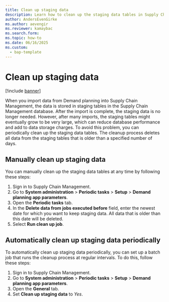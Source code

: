 ```yaml
---
title: Clean up staging data
description: Learn how to clean up the staging data tables in Supply Chain Management. The staging data tables store data that is imported from Demand planning.
author: AndersEvenGirke
ms.author: aevengir
ms.reviewer: kamaybac
ms.search.form:
ms.topic: how-to
ms.date: 06/16/2025
ms.custom: 
  - bap-template
---
```


# Clean up staging data

[!include [banner](../includes/banner.md)]

When you import data from Demand planning into Supply Chain Management, the data is stored in staging tables in the Supply Chain Management database. After the import is complete, the staging data is no longer needed. However, after many imports, the staging tables might eventually grow to be very large, which can reduce database performance and add to data storage charges. <!-- KFM: The UI text implies that the table only grows after a failed import. Does that mean that the system automatically cleans up after each successful import? --> To avoid this problem, you can periodically clean up the staging data tables. The cleanup process deletes all data from the staging tables that is older than a specified number of days.

## Manually clean up staging data

You can manually clean up the staging data tables at any time by following these steps:

1. Sign in to Supply Chain Management.
1. Go to **System administration** \> **Periodic tasks** \> **Setup** \> **Demand planning app parameters**.
1. Open the **Periodic tasks** tab. <!-- KFM: This tab is deceptively named. We are not running a periodic task here, but instead doing a one-off mandatory operation. -->
1. In the **Delete data from jobs executed before** field, enter the newest date for which you want to keep staging data. All data that is older than this date will be deleted.
1. Select **Run clean up job**.

## Automatically clean up staging data periodically

To automatically clean up staging data periodically, you can set up a batch job that runs the cleanup process at regular intervals. To do this, follow these steps:

1. Sign in to Supply Chain Management.
1. Go to **System administration** \> **Periodic tasks** \> **Setup** \> **Demand planning app parameters**.
1. Open the **General** tab.
1. Set **Clean up staging data** to *Yes*. <!-- KFM: I suppose THIS is the actual periodic task? How often does it run? -->
